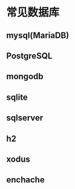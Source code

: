 # 常见数据库

## mysql(MariaDB)

## PostgreSQL

## mongodb

## sqlite

## sqlserver

## h2

## xodus

## enchache
